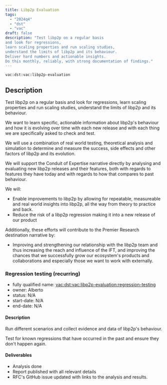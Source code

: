 ```yaml
---
title: Libp2p Evaluation
tags:
  - "2024q4"
  - "dst"
  - "vac"
draft: false
description: "Test libp2p on a regular basis
and look for regressions,
learn scaling properties and run scaling studies,
understand the limits of libp2p and its behaviour.
Deliver hard numbers and actionable insights.
Do this monthly, reliably, with strong documentation of findings."
---
```


`vac:dst:vac:libp2p-evaluation`

## Description
Test libp2p on a regular basis
and look for regressions,
learn scaling properties and run scaling studies,
understand the limits of libp2p and its behaviour.

We want to learn specific, actionable information
about libp2p's behaviour
and how it is evolving over time
with each new release
and with each thing we are specifically asked to check and test.

We will use a combination of real world testing,
theoretical analysis and simulation
to determine and measure the success,
side effects and other factors of libp2p and its evolution.

We will support the Conduit of Expertise narrative directly
by analysing and evaluating new libp2p releases and their features,
both with regards to features they have today
and with regards to how that compares to past behaviour.

We will:

* Enable improvements to libp2p
  by allowing for repeatable, measureable
  and real world insights into libp2p,
  all the way from theory to practice and back.
* Reduce the risk of a libp2p regression
  making it into a new release of our product

Additionally, these efforts will contribute
to the Premier Research destination narrative by:

* Improving and strengthening our relationship with the libp2p team
  and thus increasing the reach and influence of the IFT,
  and improving the chances
  that we successfully grow our ecosystem's products and collaborations
  and especially those we want to work with externally.

### Regression testing (recurring)

* fully qualified name: <vac:dst:vac:libp2p-evaluation:regression-testing>
* owner: Alberto
* status: N/A
* start-date: N/A
* end-date: N/A

#### Description
Run different scenarios
and collect evidence and data
of libp2p's behaviour.

Test for known regressions
that have occurred in the past
and ensure they don't happen again.

#### Deliverables
* Analysis done
* Report published with all relevant details
* RFC's GitHub issue updated
  with links to the analysis and results.